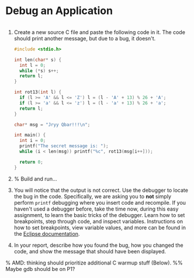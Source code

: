 # Debug an Application
```{include} ../common/aws_caution.md
```

<!-- \fixme{should they use eclipse for this to get prepared for Xilinx later?
  Do they need a bit of a getting-started-on-eclipse exercise before this
  (was a first SDSoC project before this that removed)?} -->

1. Create a new source C file and paste the following code in it.
The code should print another message, but due to a bug, it doesn't.
    ```C
    #include <stdio.h>
    
    int len(char* s) {
      int l = 0;
      while (*s) s++;
      return l;
    }
    
    int rot13(int l) {
      if (l >= 'A' && l <= 'Z') l = (l - 'A' + 13) % 26 + 'A';
      if (l >= 'a' && l <= 'z') l = (l - 'a' + 13) % 26 + 'a';
      return l;
    }
    
    char* msg = "Jryy Qbar!!!\n";
    
    int main() {
      int i = 0;
      printf("The secret message is: ");
      while (i < len(msg)) printf("%c", rot13(msg[i++]));
    
      return 0;
    }
    ```
2. % Build and run...
3. You will notice that the output is not correct.  Use the debugger
to locate the bug in the code.   Specifically, we are asking you to
**not** simply perform `printf` debugging where you insert
code and recompile. If you haven't used a debugger before, take
the time now, during this easy assignment, to learn the basic tricks
of the debugger.  Learn how to set breakpoints, step through code, and inspect variables. Instructions on how to set breakpoints, view variable values, and more can be found in the [Eclipse documentation](http://help.eclipse.org/mars/index.jsp?topic=\%2Forg.eclipse.cdt.doc.user\%2Ftasks\%2Fcdt_o_run.htm).

4. In your report, describe how you found the bug, how you changed the code, and show the message that should have been displayed. 
<!-- 

 \fixme{FUTURE note: should we also force them to use gdb? \\
   Claim is that many students for the project are developing in gcc to
   avoid the longer SDSoC compile time, but don't know how to debug.
    So, do they need to be shown that they can use gdb for debugging?} -->

% AMD: thinking should prioritize additional C warmup stuff (Below).
%%   Maybe gdb should be on P1?

```{include} ../common/aws_caution.md
```


